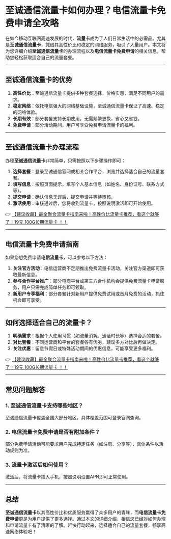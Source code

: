 # 至诚通信流量卡如何办理？电信流量卡免费申请全攻略

在如今移动互联网高速发展的时代，**流量卡**成为了人们日常生活中的必需品。尤其是**至诚通信流量卡**，凭借其高性价比和稳定的网络服务，吸引了大量用户。本文将为您详细介绍**至诚通信流量卡**的办理流程以及**电信流量卡免费申请**的相关信息，帮助您轻松获取适合自己的流量套餐。

---

## 至诚通信流量卡的优势

1. **高性价比**：至诚通信流量卡提供多种套餐选择，价格实惠，满足不同用户的需求。
2. **稳定网络**：依托电信强大的网络基础设施，至诚通信流量卡保证了高速、稳定的网络体验。
3. **长期有效**：部分套餐支持长期使用，无需频繁更换，省心又省钱。
4. **免费申请**：部分活动期间，用户可享受免费申请流量卡的福利。

---

## 至诚通信流量卡办理流程

办理**至诚通信流量卡**非常简单，只需按照以下步骤操作即可：

1. **选择套餐**：登录至诚通信官网或相关合作平台，浏览并选择适合自己的流量套餐。
2. **填写信息**：按照页面提示，填写个人基本信息（如姓名、身份证号、联系方式等）。
3. **提交申请**：确认信息无误后，提交申请并等待审核。
4. **激活使用**：审核通过后，您将收到流量卡，按照说明激活即可开始使用。

👉 [【建议收藏】最全聚合流量卡指南来啦！高性价比流量卡推荐，看这个就够了！19元 100G长期流量卡 ！！](https://bit.ly/Liuliangka)

---

## 电信流量卡免费申请指南

如果您想免费申请**电信流量卡**，可以参考以下方法：

1. **关注官方活动**：电信运营商不定期推出免费流量卡活动，关注官方渠道即可获取最新信息。
2. **参与合作平台推广**：部分电商平台或第三方合作机构会提供免费流量卡申请服务，用户只需完成简单任务即可领取。
3. **新用户专享福利**：部分套餐针对新用户提供免费试用或首月免费的活动，抓住机会即可享受。

---

## 如何选择适合自己的流量卡？

1. **明确需求**：根据个人使用习惯（如流量消耗、通话时长等）选择合适的套餐。
2. **对比套餐**：不同运营商和平台的套餐各有优劣，建议多方对比后再做决定。
3. **关注优惠**：留意节假日或特殊活动期间的优惠信息，可能享受更多福利。

👉 [【建议收藏】最全聚合流量卡指南来啦！高性价比流量卡推荐，看这个就够了！19元 100G长期流量卡 ！！](https://bit.ly/Liuliangka)

---

## 常见问题解答

### 1. 至诚通信流量卡支持哪些地区？
至诚通信流量卡覆盖全国大部分地区，具体覆盖范围可登录官网查询。

### 2. 电信流量卡免费申请是否有附加条件？
部分免费申请活动可能要求用户完成特定任务（如注册、分享等），具体条件以活动规则为准。

### 3. 流量卡激活后如何使用？
激活后，将流量卡插入手机，按照说明设置APN即可正常使用。

---

## 总结

**至诚通信流量卡**以其高性价比和优质服务赢得了众多用户的青睐，而**电信流量卡免费申请**更是为用户提供了更多选择。通过本文的详细介绍，相信您已经对如何办理和申请流量卡有了清晰的了解。赶快行动起来，选择适合自己的流量套餐，畅享高速网络体验吧！